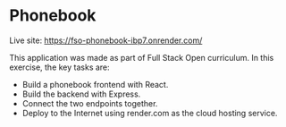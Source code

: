 # Phonebook

Live site: https://fso-phonebook-ibp7.onrender.com/

This application was made as part of Full Stack Open curriculum. In this exercise, the key tasks are:

- Build a phonebook frontend with React.
- Build the backend with Express.
- Connect the two endpoints together.
- Deploy to the Internet using render.com as the cloud hosting service.
